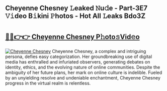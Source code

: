 ## Cheyenne Chesney 𝙻eaked 𝙽u𝚍e - Part-3E7 𝚅𝚒deo B𝚒kini 𝙿hotos - Hot All 𝙻eaks Bdo3Z

# <h2><a href="http://ld0asgq.urlbe.top/?page=Cheyenne+Chesney">🔗🔗👉👉 Cheyenne Chesney P𝚑oto𝚜Vid𝚎o</a></h2>

[![Cheyenne Chesney](https://i.imgur.com/eBuTRDB.gif)](http://ld0asgq.urlbe.top/?page=Cheyenne+Chesney)
Cheyenne Chesney, a complex and intriguing persona, defies easy categorization. Her groundbreaking use of digital media has enthralled and infuriated observers, generating debates on identity, ethics, and the evolving nature of online communities. Despite the ambiguity of her future plans, her mark on online culture is indelible. Fueled by an unyielding resolve and undeniable enchantment, Cheyenne Chesney progress in the virtual realm is relentless.
